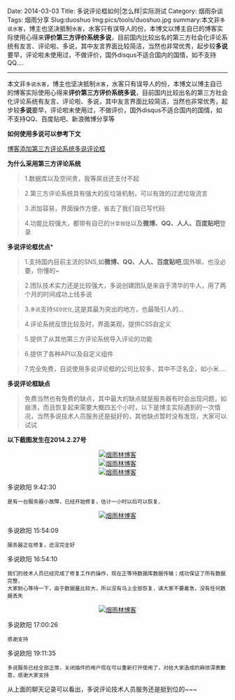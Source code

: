 Date: 2014-03-03
Title: 多说评论框如何|怎么样|实际测试
Category: 烟雨杂谈
Tags: 烟雨分享
Slug:duoshuo
Img:pics/tools/duoshuo.jpg
summary:本文非`多说水客`，博主也坚决抵制`水客`，水客只有误导人的份，本博文以博主自已的博客实际使用心得来**评价第三方评价系统多说**，目前国内比较出名的第三方社会化评论系统有友言、评论啦、多说，其中友言界面比较简洁，当然也非常优秀，起步较**多说**要早，评论啦未使用过，不做评价，国外disqus不适合国内的国情，如不支持QQ....

----------

本文非`多说水客`，博主也坚决抵制`水客`，水客只有误导人的份，本博文以博主自已的博客实际使用心得来**评价第三方评价系统多说**，目前国内比较出名的第三方社会化评论系统有友言、评论啦、多说，其中友言界面比较简洁，当然也非常优秀，起步较**多说**要早，评论啦未使用过，不做评价，国外disqus不适合国内的国情，如不支持QQ、百度贴吧、新浪微博分享等

**如何使用多说可以参考下文**


><a href="http://www.yanyulin.info/pages/2014/03/comment.html" target="_blank">
博客添加第三方评论系统多说评论框</a>


**为什么采用第三方评论系统**

>1.数据库以及空间贵，我等屌丝还支付不起

>2.第三方评论系统具有强大的反垃圾机制，可以有效的过滤垃圾流言

>3.添加容易，界面操作方便，省去了我们自已写代码

>4.功能比较强大，都带有自已的`分享按钮`以及**微博、QQ、人人、百度贴吧**登录

**多说评论框优点***

>1.支持国内目前主流的SNS,如**微博、QQ、人人、百度贴吧**,国外嘛，也没必要，你懂的~

>2.团队技术实力还是比较强大，多说创建团队是来自于清华的牛人，用了两个月的时间成功上线多说

>3.`多说`支持`SEO优化`,这是其最为突出的地方，也最吸引人的...

>4.评论系统反馈比较及时，界面美观，提供CSS自定义

>5.提供了从其他第三方评论系统导入评论的功能

>6.提供了各种API以及自定义组件

>7.完全免费，目说使用多说评论框的公司比较多，其中不泛名企，如小米....


**多说评论框缺点**

>免费当然也有免费的缺点，其中最大的缺点就是服务器有时会出现问题，如崩溃，而且恢复起来需要大概四五个小时，以下是博主实际遇到的一次情况，当然多说技术人员服务还是挺好的，其他缺点暂时没有发现，大家可以试试

**以下截图发生在2014.2.27号**

<center>
<a href="http://www.yanyulin.info/pages/2014/03/duoshuo.html">
<img alt="烟雨林博客"  src="http://www.yanyulin.info/pics/zatan/duoshuo1.jpg"/>
</a>
</center>

<center>
<a href="http://www.yanyulin.info/pages/2014/03/duoshuo.html">
<img alt="烟雨林博客"  src="http://www.yanyulin.info/pics/zatan/duoshuo2.jpg"/>
</a>
</center>

<center>
<a href="http://www.yanyulin.info/pages/2014/03/duoshuo.html">
<img alt="烟雨林博客"  src="http://www.yanyulin.info/pics/zatan/duoshuo.jpg"/>
</a>
</center>

多说欧阳 9:42:30 

	是有一台服务器小故障，已经开始修复，估计一小时以后可以恢复、

<center>
<a href="http://www.yanyulin.info/pages/2014/03/duoshuo.html">
<img alt="烟雨林博客"  src="http://www.yanyulin.info/pics/zatan/duoshuo3.jpg"/>
</a>
</center>

多说欧阳 15:54:09 

	服务器正在修复，还没完全好
 
多说欧阳 16:54:10 
	
	我们的技术人员已经完成了修复工作的操作，现在正等待数据库数据传输；成功保证了所有数据完整，
	大家耐心等待一下，由于数据量比较大，所以没有马上全部恢复，请大家不要着急，没有任何数据丢失


<center>
<a href="http://www.yanyulin.info/pages/2014/03/duoshuo.html">
<img alt="烟雨林博客"  src="http://www.yanyulin.info/pics/zatan/duoshuo4.jpg"/>
</a>
</center>

多说欧阳 17:00:26 

	感谢支持

多说欧阳 19:11:35 

	多说服务已经全部正常，关闭插件的用户现在可以重新打开使用了，对给大家造成的麻烦深表歉意，感谢大家支持

从上面的聊天记录可以看出，多说评论技术人员服务还是挺到位的~~~